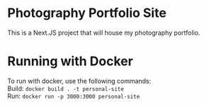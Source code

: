 # Photography Portfolio Site

This is a Next.JS project that will house my photography portfolio.

# Running with Docker

To run with docker, use the following commands:  
Build: `docker build . -t personal-site`  
Run: `docker run -p 3000:3000 personal-site`
